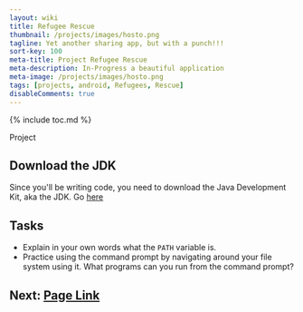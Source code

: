 ```yaml
---
layout: wiki
title: Refugee Rescue
thumbnail: /projects/images/hosto.png
tagline: Yet another sharing app, but with a punch!!!
sort-key: 100
meta-title: Project Refugee Rescue
meta-description: In-Progress a beautiful application
meta-image: /projects/images/hosto.png
tags: [projects, android, Refugees, Rescue]
disableComments: true
---
```


{% include toc.md %}

Project 

## Download the JDK

Since you'll be writing code, you need to download the Java Development Kit, aka the JDK. Go [here]()

## Tasks

- Explain in your own words what the `PATH` variable is.
- Practice using the command prompt by navigating around your file system using it. What programs can you run from the command prompt?

## Next: [Page Link](/projects/hosto)
